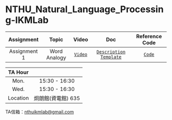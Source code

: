 # NTHU_Natural_Language_Processing-IKMLab

| Assignment | Topic | Video | Doc | Reference Code |
| :-: | :-: | :-: | :-: | :-: |
| Assignment 1 | Word Analogy | [`Video`](https://youtu.be/nCS3GpHwqr8) | [`Description`](./2025/Assignments/Assignment1/NLP_HW1_word_emb.pdf) [`Template`](./2025/Assignments/Assignment1/NLP_HW1_report_template.docx) | [`Code`](./2025/Assignments/Assignment1/main.ipynb) |
 
|TA Hour||
| :-: | :-: |
|Mon. | 15:30 - 16:30 |
|Wed. | 15:30 - 16:30 |
| Location | 炯朗館(資電館) 635 |

TA信箱：nthuikmlab@gmail.com
